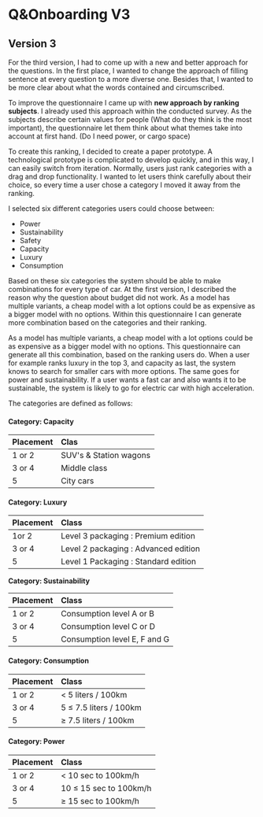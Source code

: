 # Q&Onboarding V3

## Version 3

For the third version, I had to come up with a new and better approach for the questions. In the first place, I wanted to change the approach of filling sentence at every question to a more diverse one. Besides that, I wanted to be more clear about what the words contained and circumscribed. 

To improve the questionnaire I came up with **new approach by ranking subjects**. I already used this approach within the conducted survey. As the subjects describe certain values for people \(What do they think is the most important\), the questionnaire let them think about what themes take into account at first hand. \(Do I need power, or cargo space\)

To create this ranking, I decided to create a paper prototype. A technological prototype is complicated to develop quickly, and in this way, I can easily switch from iteration. Normally, users just rank categories with a drag and drop functionality. I wanted to let users think carefully about their choice, so every time a user chose a category I moved it away from the ranking.

I selected six different categories users could choose between:

* Power
* Sustainability
* Safety
* Capacity
* Luxury
* Consumption

Based on these six categories the system should be able to make combinations for every type of car. At the first version, I described the reason why the question about budget did not work. As a model has multiple variants, a cheap model with a lot options could be as expensive as a bigger model with no options. Within this questionnaire I can generate more combination based on the categories and their ranking. 

As a model has multiple variants, a cheap model with a lot options could be as expensive as a bigger model with no options. This questionnaire can generate all this combination, based on the ranking users do. When a user for example ranks luxury in the top 3, and capacity as last, the system knows to search for smaller cars with more options. The same goes for power and sustainability. If a user wants a fast car and also wants it to be sustainable, the system is likely to go for electric car with high acceleration.

The categories are defined as follows:

#### Category: Capacity

| Placement | Clas |
| :--- | :--- |
| 1 or 2 | SUV's & Station wagons |
| 3 or 4 | Middle class  |
| 5  | City cars |

#### Category: **Luxury**

| Placement | Class |
| :--- | :--- |
| 1or 2 | Level 3 packaging : Premium edition |
| 3 or 4 | Level 2 packaging : Advanced edition |
| 5  | Level 1 Packaging : Standard edition |

**Category: Sustainability**

| **Placement** | Class |
| :--- | :--- |
| 1 or 2 | Consumption level A or B |
| 3 or 4 | Consumption level C or D  |
| 5  | Consumption level E, F and G |

#### **Category: Consumption**

| **Placement** | Class |
| :--- | :--- |
| 1 or 2 | &lt; 5 liters / 100km |
| 3 or 4  | 5 ≤ 7.5 liters / 100km |
| 5  | ≥ 7.5 liters / 100km |

#### Category: Power

| Placement | Class |
| :--- | :--- |
| 1 or 2 | &lt; 10 sec to 100km/h |
| 3 or 4 | 10 ≤ 15 sec to 100km/h |
| 5  | ≥ 15 sec to 100km/h |




